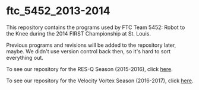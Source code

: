 # ftc_5452_2013-2014

This repository contains the programs used by FTC Team 5452: Robot to the Knee during the 2014 FIRST Championship at St. Louis.

Previous programs and revisions will be added to the repository later, maybe. We didn't use version control back then, so it's hard to sort everything out.

To see our repository for the RES-Q Season (2015-2016), click [here](https://github.com/dmouscher/ftc_app_5452).

To see our repository for the Velocity Vortex Season (2016-2017), click [here](https://github.com/Sass-Meister/ftc_app_5452_2016-2017).

